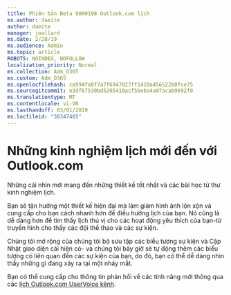 ```yaml
---
title: Phiên bản Beta 9000198 Outlook.com lịch
ms.author: daeite
author: daeite
manager: joallard
ms.date: 2/28/19
ms.audience: Admin
ms.topic: article
ROBOTS: NOINDEX, NOFOLLOW
localization_priority: Normal
ms.collection: Adm_O365
ms.custom: Adm_O365
ms.openlocfilehash: ca994fa8f7a7f6947027ff1410a456522b0fce75
ms.sourcegitcommit: e3df67530bd5205410acf5beba4a07acab9692f0
ms.translationtype: MT
ms.contentlocale: vi-VN
ms.lasthandoff: 03/01/2019
ms.locfileid: "30347465"
---
```

# <a name="new-calendar-experiences-coming-to-outlookcom"></a>Những kinh nghiệm lịch mới đến với Outlook.com

Những cái nhìn mới mang đến những thiết kế tốt nhất và các bài học từ thư kinh nghiệm lịch.

Bạn sẽ tận hưởng một thiết kế hiện đại mà làm giảm hình ảnh lộn xộn và cung cấp cho bạn cách nhanh hơn để điều hướng lịch của bạn. Nó cũng là dễ dàng hơn để tìm thấy lịch thú vị cho các hoạt động yêu thích của bạn-từ truyền hình cho thấy các đội thể thao và các sự kiện.

Chúng tôi mở rộng của chúng tôi bộ sưu tập các biểu tượng sự kiện và Cập Nhật giao diện cái hiện có- và chúng tôi bây giờ sẽ tự động thêm các biểu tượng có liên quan đến các sự kiện của bạn, do đó, bạn có thể dễ dàng nhìn thấy những gì đang xảy ra tại một nháy mắt.

Bạn có thể cung cấp cho thông tin phản hồi về các tính năng mới thông qua các [lịch Outlook.com UserVoice kênh](https://outlook.uservoice.com/forums/601444-new-experiences-in-outlook-com?category_id=209197).